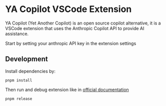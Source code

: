 # YA Copilot VSCode Extension

YA Copilot (Yet Another Copilot) is an open source copilot alternative, it is a VSCode extension that uses the Anthropic Copilot API to provide AI assistance.

Start by setting your anthropic API key in the extension settings

## Development

Install dependencies by:

```shell
pnpm install
```

Then run and debug extension like in [official documentation](https://code.visualstudio.com/api/get-started/your-first-extension)

```shell
pnpm release
```
